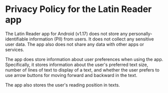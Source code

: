 # Privacy Policy for the Latin Reader app

The Latin Reader app for Android (v1.17) does not store any
personally-identifiable information (PII) from users. It does not collect any
sensitive user data. The app also does not share any data with other apps or
services.

The app does store information about user preferences when using the app.
Specifically, it stores information about the user's preferred text size,
number of lines of text to display of a text, and whether the user prefers
to use arrow buttons for moving forward and backward in the text.

The app also stores the user's reading position in texts.